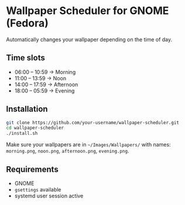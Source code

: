 # Wallpaper Scheduler for GNOME (Fedora)

Automatically changes your wallpaper depending on the time of day.

## Time slots

- 06:00 – 10:59 → Morning
- 11:00 – 13:59 → Noon
- 14:00 – 17:59 → Afternoon
- 18:00 – 05:59 → Evening

## Installation

```bash
git clone https://github.com/your-username/wallpaper-scheduler.git
cd wallpaper-scheduler
./install.sh
```

Make sure your wallpapers are in `~/Images/Wallpapers/` with names:
`morning.png`, `noon.png`, `afternoon.png`, `evening.png`.

## Requirements

- GNOME
- `gsettings` available
- systemd user session active
